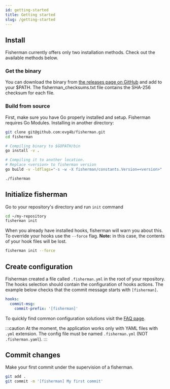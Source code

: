 ```yaml
---
id: getting-started
title: Getting started
slug: /getting-started
---
```

## Install
Fisherman currently offers only two installation methods. Check out the available methods below.

### Get the binary
You can download the binary from [the releases page on GitHub](https://github.com/evg4b/fisherman/releases)
and add to your $PATH. The fisherman_checksums.txt file contains the SHA-256 checksum for each file.

### Build from source
First, make sure you have Go properly installed and setup. Fisherman requires Go Modules.
Installing in another directory:

```bash
git clone git@github.com:evg4b/fisherman.git
cd fisherman

# Compiling binary to $GOPATH/bin
go install -v .

# Compiling it to another location.
# Replace <version> to fisherman version
go build -v -ldflags="-s -w -X fisherman/constants.Version=<version>"

./fisherman
```

## Initialize fisherman
Go to your repository's directory and run `init` command

```bash
cd ~/my-repository
fisherman init
```

When you already have installed hooks, fisherman will warn you about this.
To override your hooks use the `--force` flag. **Note:** in this case,
the contents of your hook files will be lost.

```bash
fisherman init --force
```

## Create configuration
Fisherman created a file called `.fisherman.yml` in the root of your repository.
The hooks selection should contain the configuration of hooks actions.
The example below checks that the commit message starts with `[fisherman]`.

```yaml
hooks:
  commit-msg:
    commit-prefix: '[fisherman]'
```

To quickly find common configuration solutions visit the [FAQ page](./faq.md).

:::caution
At the moment, the application works only with YAML files with `.yml` extension.
The config file must be named `.fisherman.yml` (NOT `.fisherman.yaml`).
:::

## Commit changes
Make your first commit under the supervision of a fisherman.

```bash
git add .
git commit -m '[fisherman] My first commit'
```
